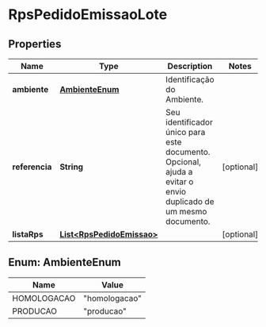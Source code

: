 

# RpsPedidoEmissaoLote


## Properties

| Name | Type | Description | Notes |
|------------ | ------------- | ------------- | -------------|
|**ambiente** | [**AmbienteEnum**](#AmbienteEnum) | Identificação do Ambiente. |  |
|**referencia** | **String** | Seu identificador único para este documento. Opcional, ajuda a evitar o envio duplicado de um mesmo documento. |  [optional] |
|**listaRps** | [**List&lt;RpsPedidoEmissao&gt;**](RpsPedidoEmissao.md) |  |  [optional] |



## Enum: AmbienteEnum

| Name | Value |
|---- | -----|
| HOMOLOGACAO | &quot;homologacao&quot; |
| PRODUCAO | &quot;producao&quot; |



